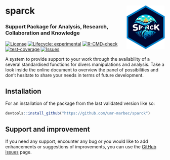 
<!-- README.md is generated from README.Rmd. Please edit that file -->

# sparck <a href="https://umr-marbec.github.io/sparck/"><img src="man/figures/logo.png" align="right" height="138" alt="sparck website" /></a>

### Support Package for Analysis, Research, Collaboration and Knowledge

<!-- badges: start -->

[![License](https://github.com/umr-marbec/sparck)](https://img.shields.io/badge/license-GPL--3-blue.svg)
[![Lifecycle:
experimental](https://img.shields.io/badge/lifecycle-experimental-orange.svg)](https://lifecycle.r-lib.org/articles/stages.html#experimental)
[![R-CMD-check](https://github.com/umr-marbec/sparck/actions/workflows/R-CMD-check.yaml/badge.svg)](https://github.com/umr-marbec/sparck/actions/workflows/R-CMD-check.yaml)
[![test-coverage](https://github.com/umr-marbec/sparck/actions/workflows/test-coverage.yaml/badge.svg)](https://github.com/umr-marbec/sparck/actions/workflows/test-coverage.yaml)
[![Issues](https://github.com/umr-marbec/sparck/issues)](https://img.shields.io/github/issues/umr-marbec/sparck/sparck.svg)
<!-- badges: end -->

A system to provide support to your work through the availability of a
several standardised functions for divers manipulations and analysis.
Take a look inside the online document to overview the panel of
possibilities and don’t hesitate to share your needs in terms of future
development.

## Installation

For an installation of the package from the last validated version like
so:

``` r
devtools::install_github("https://github.com/umr-marbec/sparck")
```

## Support and improvement

If you need any support, encounter any bug or you would like to add
enhancements or suggestions of improvements, you can use the
<a href="https://github.com/umr-marbec/sparck/issues" class="external"
target="_blank">GitHub issues</a> page.
